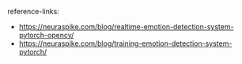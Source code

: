 reference-links:
  - https://neuraspike.com/blog/realtime-emotion-detection-system-pytorch-opencv/
  - https://neuraspike.com/blog/training-emotion-detection-system-pytorch/
